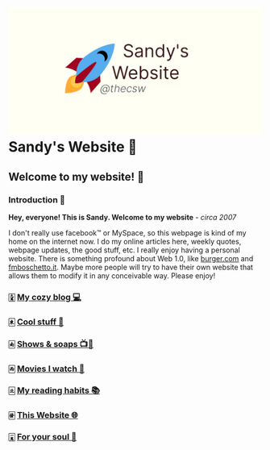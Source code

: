 ![preview](./preview.png)
Sandy\'s Website 🚀
==================

Welcome to my website! 🌷
------------------------

### Introduction 🛀

**Hey, everyone! This is Sandy. Welcome to my website** - *circa 2007*

I don\'t really use facebook™ or MySpace, so this webpage is kind of my
home on the internet now. I do my online articles here, weekly quotes,
webpage updates, the good stuff, etc. I really enjoy having a personal
website. There is something profound about Web 1.0, like
[burger.com](http://burger.com) and
[fmboschetto.it](http://fmboschetto.it). Maybe more people will try to
have their own website that allows them to modify it in any conceivable
way. Please enjoy!

### 🀏 [My cozy blog 💻](./blogs/)

### 🀀 [Cool stuff 🦎](./stuff)

### 🀁 [Shows & soaps 📺🧼](./shows)

### 🀂 [Movies I watch 🎥](./movies)

### 🀃 [My reading habits 📚](./reading)

### 🀅 [This Website 🌐](./web)

### 🀇 [For your soul 💃](./soul)
